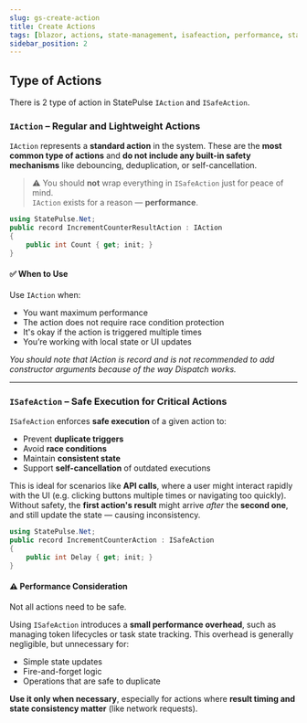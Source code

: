 ```yaml
---
slug: gs-create-action
title: Create Actions
tags: [blazor, actions, state-management, isafeaction, performance, statepulse, csharp, .net]
sidebar_position: 2
---
```


## Type of Actions
There is 2 type of action in StatePulse ```IAction``` and ```ISafeAction```.

### `IAction` – Regular and Lightweight Actions



`IAction` represents a **standard action** in the system. These are the **most common type of actions** and **do not include any built-in safety mechanisms** like debouncing, deduplication, or self-cancellation.

> ⚠️ You should **not** wrap everything in `ISafeAction` just for peace of mind.  
> `IAction` exists for a reason — **performance**.

```csharp title="IncrementCounterResultAction.cs"
using StatePulse.Net;
public record IncrementCounterResultAction : IAction
{
    public int Count { get; init; } 
}
```

#### ✅ When to Use

Use `IAction` when:

- You want maximum performance
- The action does not require race condition protection
- It's okay if the action is triggered multiple times
- You’re working with local state or UI updates


*You should note that IAction is record and is not recommended to add constructor arguments because of the way Dispatch works.*

---

### `ISafeAction` – Safe Execution for Critical Actions

`ISafeAction` enforces **safe execution** of a given action to:

- Prevent **duplicate triggers**
- Avoid **race conditions**
- Maintain **consistent state**
- Support **self-cancellation** of outdated executions

This is ideal for scenarios like **API calls**, where a user might interact rapidly with the UI (e.g. clicking buttons multiple times or navigating too quickly). Without safety, the **first action's result** might arrive *after* the **second one**, and still update the state — causing inconsistency.

```csharp title="IncrementCounterAction.cs"
using StatePulse.Net;
public record IncrementCounterAction : ISafeAction
{
    public int Delay { get; init; }
}
```

#### ⚠️ Performance Consideration

Not all actions need to be safe.

Using `ISafeAction` introduces a **small performance overhead**, such as managing token lifecycles or task state tracking. This overhead is generally negligible, but unnecessary for:

- Simple state updates
- Fire-and-forget logic
- Operations that are safe to duplicate

**Use it only when necessary**, especially for actions where **result timing and state consistency matter** (like network requests).

